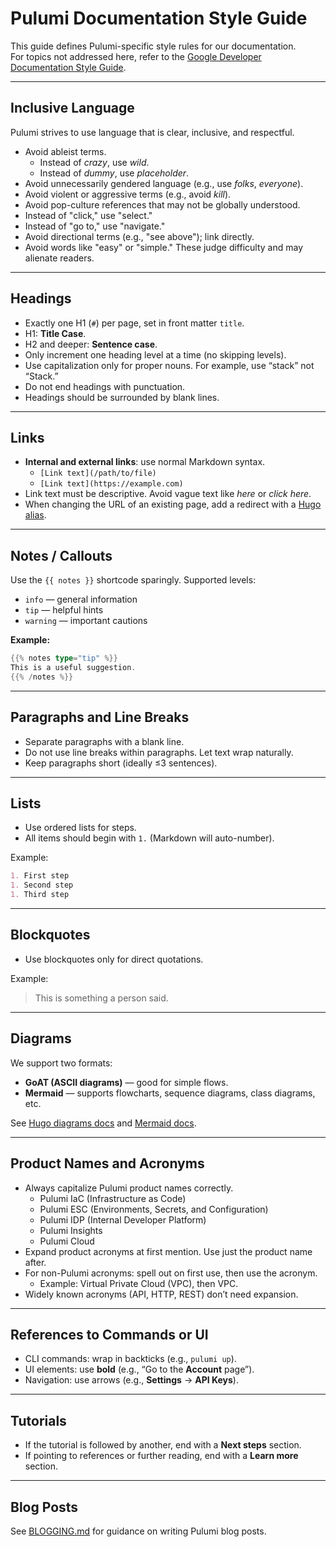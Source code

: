 # Pulumi Documentation Style Guide

This guide defines Pulumi-specific style rules for our documentation.  
For topics not addressed here, refer to the [Google Developer Documentation Style Guide](https://developers.google.com/style).

---

## Inclusive Language

Pulumi strives to use language that is clear, inclusive, and respectful.  

- Avoid ableist terms.  
  - Instead of _crazy_, use _wild_.  
  - Instead of _dummy_, use _placeholder_.  
- Avoid unnecessarily gendered language (e.g., use _folks_, _everyone_).  
- Avoid violent or aggressive terms (e.g., avoid _kill_).  
- Avoid pop-culture references that may not be globally understood.  
- Instead of "click," use "select."  
- Instead of "go to," use "navigate."  
- Avoid directional terms (e.g., "see above"); link directly.  
- Avoid words like "easy" or "simple." These judge difficulty and may alienate readers.

---

## Headings

- Exactly one H1 (`#`) per page, set in front matter `title`.  
- H1: **Title Case**.  
- H2 and deeper: **Sentence case**.  
- Only increment one heading level at a time (no skipping levels).  
- Use capitalization only for proper nouns. For example, use “stack” not “Stack.”
- Do not end headings with punctuation.
- Headings should be surrounded by blank lines.

---

## Links

- **Internal and external links**: use normal Markdown syntax.  
  - `[Link text](/path/to/file)`  
  - `[Link text](https://example.com)`  
- Link text must be descriptive. Avoid vague text like _here_ or _click here_.  
- When changing the URL of an existing page, add a redirect with a [Hugo alias](https://gohugo.io/content-management/urls/#yaml-front-matter).

---

## Notes / Callouts

Use the `{{ notes }}` shortcode sparingly. Supported levels:

- `info` — general information  
- `tip` — helpful hints  
- `warning` — important cautions  

**Example:**

```go
{{% notes type="tip" %}}
This is a useful suggestion.
{{% /notes %}}
```

---

## Paragraphs and Line Breaks

- Separate paragraphs with a blank line.  
- Do not use line breaks within paragraphs. Let text wrap naturally.  
- Keep paragraphs short (ideally ≤3 sentences).

---

## Lists

- Use ordered lists for steps.  
- All items should begin with `1.` (Markdown will auto-number).  

Example:

```markdown
1. First step
1. Second step
1. Third step
```

---

## Blockquotes

- Use blockquotes only for direct quotations.

Example:

> This is something a person said.

---

## Diagrams

We support two formats:

- **GoAT (ASCII diagrams)** — good for simple flows.  
- **Mermaid** — supports flowcharts, sequence diagrams, class diagrams, etc.  

See [Hugo diagrams docs](https://gohugo.io/content-management/diagrams/) and [Mermaid docs](https://mermaid.js.org/).

---

## Product Names and Acronyms

- Always capitalize Pulumi product names correctly.  
  - Pulumi IaC (Infrastructure as Code)  
  - Pulumi ESC (Environments, Secrets, and Configuration)  
  - Pulumi IDP (Internal Developer Platform)  
  - Pulumi Insights  
  - Pulumi Cloud  
- Expand product acronyms at first mention. Use just the product name after.  
- For non-Pulumi acronyms: spell out on first use, then use the acronym.  
  - Example: Virtual Private Cloud (VPC), then VPC.  
- Widely known acronyms (API, HTTP, REST) don’t need expansion.

---

## References to Commands or UI

- CLI commands: wrap in backticks (e.g., `pulumi up`).  
- UI elements: use **bold** (e.g., “Go to the **Account** page”).  
- Navigation: use arrows (e.g., **Settings** → **API Keys**).

---

## Tutorials

- If the tutorial is followed by another, end with a **Next steps** section.  
- If pointing to references or further reading, end with a **Learn more** section.

---

## Blog Posts

See [BLOGGING.md](BLOGGING.md) for guidance on writing Pulumi blog posts.
